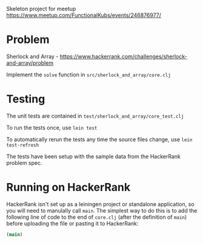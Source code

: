 
Skeleton project for meetup https://www.meetup.com/FunctionalKubs/events/246876977/

# Problem

Sherlock and Array - https://www.hackerrank.com/challenges/sherlock-and-array/problem

Implement the `solve` function in `src/sherlock_and_array/core.clj`

# Testing

The unit tests are contained in `test/sherlock_and_array/core_test.clj`

To run the tests once, use `lein test`

To automatically rerun the tests any time the source files change, use `lein test-refresh`

The tests have been setup with the sample data from the HackerRank problem spec.

# Running on HackerRank

HackerRank isn't set up as a leiningen project or standalone application, so you will need to
manulally call `main`. The simplest way to do this is to add the following line of code to the
end of `core.clj` (after the definition of `main`) before uploading the file or pasting it to
HackerRank:

```clj
(main)
```
